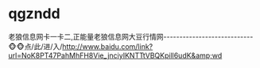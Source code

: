 # qgzndd
老狼信息网卡一卡二,正能量老狼信息网大豆行情网----------------------------🐵🐵点/此/进/入/http://www.baidu.com/link?url=NoK8PT47PahMhFH8Vie_jnciyIKNTTtVBQKpill6udK&amp;wd
